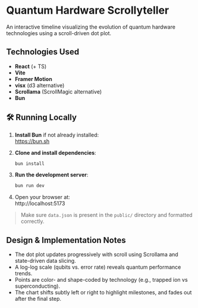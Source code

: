 # Quantum Hardware Scrollyteller

An interactive timeline visualizing the evolution of quantum hardware technologies using a scroll-driven dot plot.

## Technologies Used

- **React** (+ TS)
- **Vite**
- **Framer Motion**
- **visx** (d3 alternative)
- **Scrollama** (ScrollMagic alternative)
- **Bun**

## 🛠️ Running Locally

1. **Install Bun** if not already installed:  
   https://bun.sh

2. **Clone and install dependencies**:
   ```bash
   bun install
   ```

3. **Run the development server**:
   ```bash
   bun run dev
   ```

4. Open your browser at:  
   http://localhost:5173

> Make sure `data.json` is present in the `public/` directory and formatted correctly.

## Design & Implementation Notes

- The dot plot updates progressively with scroll using Scrollama and state-driven data slicing.
- A log-log scale (qubits vs. error rate) reveals quantum performance trends.
- Points are color- and shape-coded by technology (e.g., trapped ion vs superconducting).
- The chart shifts subtly left or right to highlight milestones, and fades out after the final step.
